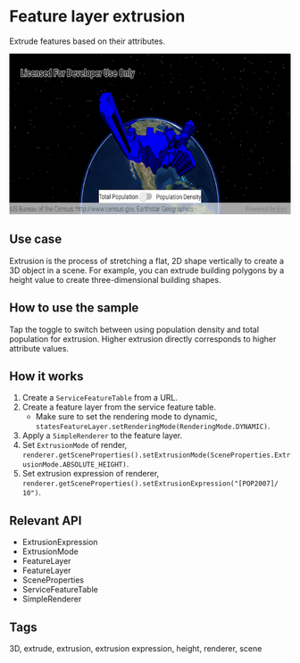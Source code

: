 # Feature layer extrusion

Extrude features based on their attributes.

![Image of feature layer extrusion](feature-layer-extrusion.png)

## Use case

Extrusion is the process of stretching a flat, 2D shape vertically to create a 3D object in a scene. For example, you can extrude building polygons by a height value to create three-dimensional building shapes.

## How to use the sample

Tap the toggle to switch between using population density and total population for extrusion. Higher extrusion directly corresponds to higher attribute values.

## How it works

1. Create a `ServiceFeatureTable` from a URL.
2. Create a feature layer from the service feature table.
   * Make sure to set the rendering mode to dynamic, `statesFeatureLayer.setRenderingMode(RenderingMode.DYNAMIC)`.
3. Apply a `SimpleRenderer` to the feature layer.
4. Set `ExtrusionMode` of render, `renderer.getSceneProperties().setExtrusionMode(SceneProperties.ExtrusionMode.ABSOLUTE_HEIGHT)`.
5. Set extrusion expression of renderer, `renderer.getSceneProperties().setExtrusionExpression("[POP2007]/ 10")`.

## Relevant API

* ExtrusionExpression
* ExtrusionMode
* FeatureLayer
* FeatureLayer
* SceneProperties
* ServiceFeatureTable
* SimpleRenderer

## Tags

3D, extrude, extrusion, extrusion expression, height, renderer, scene
